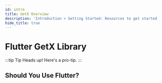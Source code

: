 ```yaml
---
id: intro
title: GetX Overview
description: 'Introduction > Getting Started: Resources to get started learning and using Redux'
hide_title: true
---
```


# Flutter GetX Library

:::tip Tip
Heads up! Here's a pro-tip.
:::

## Should You Use Flutter?

